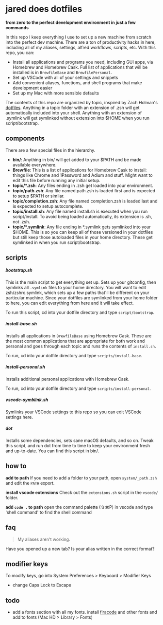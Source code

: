 # jared does dotfiles
**from zero to the perfect development environment in just a few commands**

In this repo I keep everything I use to set up a new machine from scratch into the perfect dev machine. There are a ton of productivity hacks in here, including all of my aliases, settings, alfred workflows, scripts, etc. With this repo, you can:

- Install all applications and programs you need, including GUI apps, via Homebrew and Homebrew Cask. Full list of applications that will be installed is in `BrewfileBase` and `BrewfilePersonal`.
- Set up VSCode with all of your settings and snippets
- Add convenient aliases, functions, and shell programs that make development easier
- Set up my Mac with more sensible defaults

The contents of this repo are organized by topic, inspired by Zach Holman's [dotfiles](https://github.com/holman/dotfiles). Anything in a topic folder with an extension of .zsh will get automatically included into your shell. Anything with an extension of .symlink will get symlinked without extension into $HOME when you run script/bootstrap.


## components

There are a few special files in the hierarchy.

- **bin/**: Anything in bin/ will get added to your $PATH and be made available everywhere.
- **Brewfile**: This is a list of applications for Homebrew Cask to install: things like Chrome and 1Password and Adium and stuff. Might want to edit this file before running any initial setup.
- **topic/\*.zsh**: Any files ending in .zsh get loaded into your environment.
- **topic/path.zsh**: Any file named path.zsh is loaded first and is expected to setup $PATH or similar.
- **topic/completion.zsh**: Any file named completion.zsh is loaded last and is expected to setup autocomplete.
- **topic/install.sh**: Any file named install.sh is executed when you run script/install. To avoid being loaded automatically, its extension is .sh, not .zsh.
- **topic/\*.symlink**: Any file ending in \*.symlink gets symlinked into your $HOME. This is so you can keep all of those versioned in your dotfiles but still keep those autoloaded files in your home directory. These get symlinked in when you run script/bootstrap.

## scripts

##### bootstrap.sh
This is the main script to get everything set up. Sets up your gitconfig, then symlinks all `.symlink` files to your home directory. You will want to edit zsh/zshrc.symlink, which sets up a few paths that'll be different on your particular machine. Since your dotfiles are symlinked from your home folder to here, you can edit everything from here and it will take effect.

To run this script, cd into your dotfile directory and type `script/bootstrap`.

##### install-base.sh
Installs all applications in `BrewfileBase` using Homebrew Cask. These are the most common applications that are appropriate for both work and personal and goes through each topic and runs the contents of `install.sh`.

To run, cd into your dotfile directory and type `scripts/install-base`.

##### install-personal.sh
Installs additional personal applications with Homebrew Cask.

To run, cd into your dotfile directory and type `scripts/install-personal`.

##### vscode-symblink.sh
Symlinks your VSCode settings to this repo so you can edit VSCode settings here.

##### dot
Installs some dependencies, sets sane macOS defaults, and so on. Tweak this script, and run dot from time to time to keep your environment fresh and up-to-date. You can find this script in bin/.


## how to

**add to path**
If you need to add a folder to your path, open `system/_path.zsh` and edit the `PATH` export.

**install vscode extensions**
Check out the `extensions.sh` script in the `vscode/` folder.

**add `code .` to path**
open the command palette (⇧⌘P) in vscode and type 'shell command' to find the shell command



#####

## faq
> My aliases aren't working.

Have you opened up a new tab? Is your alias written in the correct format?


## modifier keys
To modify keys, go into System Preferences > Keyboard > Modifier Keys
- change Caps Lock to Escape


## todo
- add a fonts section with all my fonts. install [firacode](https://github.com/tonsky/FiraCode#download-v1205--how-to-install--troubleshooting--news--updates) and other fonts and add to fonts (Mac HD > Library > Fonts)

